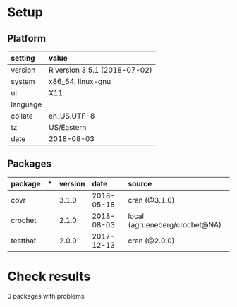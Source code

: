 # Setup

## Platform

|setting  |value                        |
|:--------|:----------------------------|
|version  |R version 3.5.1 (2018-07-02) |
|system   |x86_64, linux-gnu            |
|ui       |X11                          |
|language |                             |
|collate  |en_US.UTF-8                  |
|tz       |US/Eastern                   |
|date     |2018-08-03                   |

## Packages

|package  |*  |version |date       |source                         |
|:--------|:--|:-------|:----------|:------------------------------|
|covr     |   |3.1.0   |2018-05-18 |cran (@3.1.0)                  |
|crochet  |   |2.1.0   |2018-08-03 |local (agrueneberg/crochet@NA) |
|testthat |   |2.0.0   |2017-12-13 |cran (@2.0.0)                  |

# Check results

0 packages with problems




